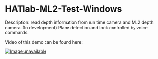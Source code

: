 # HATlab-ML2-Test-Windows
Description: read depth information from run time camera and ML2 depth camera. (In development) Plane detection and lock controlled by voice commands.

Video of this demo can be found here:

[![Image unavailable](https://img.youtube.com/vi/_OI8RFb9Wg8/0.jpg)](https://www.youtube.com/watch?v=_OI8RFb9Wg8)
